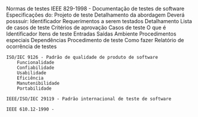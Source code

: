 Normas de testes
    IEEE 829-1998 - Documentação de testes de software
        Especificações do:
            Projeto de teste
                Detalhamento da abordagem
                Deverá posssuir:
                    Identificador
                    Requerimentos a serem testados
                    Detalhamento
                    Lista de casos de teste
                    Critérios de aprovação
            Casos de teste
                O que é
                Identificador
                Itens de teste
                Entradas
                Saídas
                Ambiente
                Procedimentos especiais
                Dependências
            Procedimento de teste
                Como fazer
            Relatório de ocorrência de testes



    ISO/IEC 9126 - Padrão de qualidade de produto de software
        Funcionalidade
        Confiabilidade
        Usabilidade
        Eficiência
        Manutenibilidade
        Portabilidade

    IEEE/ISO/IEC 29119 - Padrão internacional de teste de software

    IEEE 610.12-1990 - 